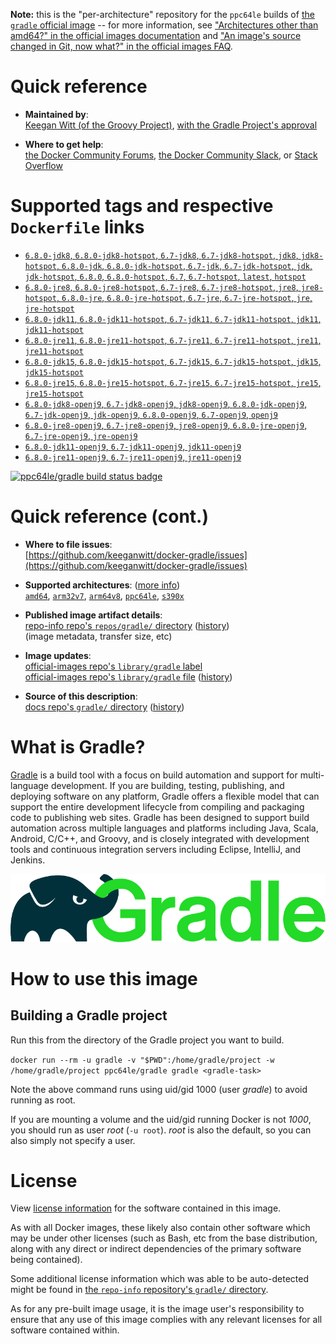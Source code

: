 <!--

********************************************************************************

WARNING:

    DO NOT EDIT "gradle/README.md"

    IT IS AUTO-GENERATED

    (from the other files in "gradle/" combined with a set of templates)

********************************************************************************

-->

**Note:** this is the "per-architecture" repository for the `ppc64le` builds of [the `gradle` official image](https://hub.docker.com/_/gradle) -- for more information, see ["Architectures other than amd64?" in the official images documentation](https://github.com/docker-library/official-images#architectures-other-than-amd64) and ["An image's source changed in Git, now what?" in the official images FAQ](https://github.com/docker-library/faq#an-images-source-changed-in-git-now-what).

# Quick reference

-	**Maintained by**:  
	[Keegan Witt (of the Groovy Project)](https://github.com/keeganwitt/docker-gradle), [with the Gradle Project's approval](https://discuss.gradle.org/t/official-docker-images/21159/8)

-	**Where to get help**:  
	[the Docker Community Forums](https://forums.docker.com/), [the Docker Community Slack](https://dockr.ly/slack), or [Stack Overflow](https://stackoverflow.com/search?tab=newest&q=docker)

# Supported tags and respective `Dockerfile` links

-	[`6.8.0-jdk8`, `6.8.0-jdk8-hotspot`, `6.7-jdk8`, `6.7-jdk8-hotspot`, `jdk8`, `jdk8-hotspot`, `6.8.0-jdk`, `6.8.0-jdk-hotspot`, `6.7-jdk`, `6.7-jdk-hotspot`, `jdk`, `jdk-hotspot`, `6.8.0`, `6.8.0-hotspot`, `6.7`, `6.7-hotspot`, `latest`, `hotspot`](https://github.com/keeganwitt/docker-gradle/blob/c618fa59f4cf872845a6f38bf7cce948fbf8dbc4/hotspot/jdk8/Dockerfile)
-	[`6.8.0-jre8`, `6.8.0-jre8-hotspot`, `6.7-jre8`, `6.7-jre8-hotspot`, `jre8`, `jre8-hotspot`, `6.8.0-jre`, `6.8.0-jre-hotspot`, `6.7-jre`, `6.7-jre-hotspot`, `jre`, `jre-hotspot`](https://github.com/keeganwitt/docker-gradle/blob/c618fa59f4cf872845a6f38bf7cce948fbf8dbc4/hotspot/jre8/Dockerfile)
-	[`6.8.0-jdk11`, `6.8.0-jdk11-hotspot`, `6.7-jdk11`, `6.7-jdk11-hotspot`, `jdk11`, `jdk11-hotspot`](https://github.com/keeganwitt/docker-gradle/blob/c618fa59f4cf872845a6f38bf7cce948fbf8dbc4/hotspot/jdk11/Dockerfile)
-	[`6.8.0-jre11`, `6.8.0-jre11-hotspot`, `6.7-jre11`, `6.7-jre11-hotspot`, `jre11`, `jre11-hotspot`](https://github.com/keeganwitt/docker-gradle/blob/c618fa59f4cf872845a6f38bf7cce948fbf8dbc4/hotspot/jre11/Dockerfile)
-	[`6.8.0-jdk15`, `6.8.0-jdk15-hotspot`, `6.7-jdk15`, `6.7-jdk15-hotspot`, `jdk15`, `jdk15-hotspot`](https://github.com/keeganwitt/docker-gradle/blob/c618fa59f4cf872845a6f38bf7cce948fbf8dbc4/hotspot/jdk15/Dockerfile)
-	[`6.8.0-jre15`, `6.8.0-jre15-hotspot`, `6.7-jre15`, `6.7-jre15-hotspot`, `jre15`, `jre15-hotspot`](https://github.com/keeganwitt/docker-gradle/blob/c618fa59f4cf872845a6f38bf7cce948fbf8dbc4/hotspot/jre15/Dockerfile)
-	[`6.8.0-jdk8-openj9`, `6.7-jdk8-openj9`, `jdk8-openj9`, `6.8.0-jdk-openj9`, `6.7-jdk-openj9`, `jdk-openj9`, `6.8.0-openj9`, `6.7-openj9`, `openj9`](https://github.com/keeganwitt/docker-gradle/blob/c618fa59f4cf872845a6f38bf7cce948fbf8dbc4/openj9/jdk8/Dockerfile)
-	[`6.8.0-jre8-openj9`, `6.7-jre8-openj9`, `jre8-openj9`, `6.8.0-jre-openj9`, `6.7-jre-openj9`, `jre-openj9`](https://github.com/keeganwitt/docker-gradle/blob/c618fa59f4cf872845a6f38bf7cce948fbf8dbc4/openj9/jre8/Dockerfile)
-	[`6.8.0-jdk11-openj9`, `6.7-jdk11-openj9`, `jdk11-openj9`](https://github.com/keeganwitt/docker-gradle/blob/c618fa59f4cf872845a6f38bf7cce948fbf8dbc4/openj9/jdk11/Dockerfile)
-	[`6.8.0-jre11-openj9`, `6.7-jre11-openj9`, `jre11-openj9`](https://github.com/keeganwitt/docker-gradle/blob/c618fa59f4cf872845a6f38bf7cce948fbf8dbc4/openj9/jre11/Dockerfile)

[![ppc64le/gradle build status badge](https://img.shields.io/jenkins/s/https/doi-janky.infosiftr.net/job/multiarch/job/ppc64le/job/gradle.svg?label=ppc64le/gradle%20%20build%20job)](https://doi-janky.infosiftr.net/job/multiarch/job/ppc64le/job/gradle/)

# Quick reference (cont.)

-	**Where to file issues**:  
	[https://github.com/keeganwitt/docker-gradle/issues](https://github.com/keeganwitt/docker-gradle/issues)

-	**Supported architectures**: ([more info](https://github.com/docker-library/official-images#architectures-other-than-amd64))  
	[`amd64`](https://hub.docker.com/r/amd64/gradle/), [`arm32v7`](https://hub.docker.com/r/arm32v7/gradle/), [`arm64v8`](https://hub.docker.com/r/arm64v8/gradle/), [`ppc64le`](https://hub.docker.com/r/ppc64le/gradle/), [`s390x`](https://hub.docker.com/r/s390x/gradle/)

-	**Published image artifact details**:  
	[repo-info repo's `repos/gradle/` directory](https://github.com/docker-library/repo-info/blob/master/repos/gradle) ([history](https://github.com/docker-library/repo-info/commits/master/repos/gradle))  
	(image metadata, transfer size, etc)

-	**Image updates**:  
	[official-images repo's `library/gradle` label](https://github.com/docker-library/official-images/issues?q=label%3Alibrary%2Fgradle)  
	[official-images repo's `library/gradle` file](https://github.com/docker-library/official-images/blob/master/library/gradle) ([history](https://github.com/docker-library/official-images/commits/master/library/gradle))

-	**Source of this description**:  
	[docs repo's `gradle/` directory](https://github.com/docker-library/docs/tree/master/gradle) ([history](https://github.com/docker-library/docs/commits/master/gradle))

# What is Gradle?

[Gradle](https://gradle.org/) is a build tool with a focus on build automation and support for multi-language development. If you are building, testing, publishing, and deploying software on any platform, Gradle offers a flexible model that can support the entire development lifecycle from compiling and packaging code to publishing web sites. Gradle has been designed to support build automation across multiple languages and platforms including Java, Scala, Android, C/C++, and Groovy, and is closely integrated with development tools and continuous integration servers including Eclipse, IntelliJ, and Jenkins.

![logo](https://raw.githubusercontent.com/docker-library/docs/c3d3ca6beed000f9ba6eabc98f3399158f520256/gradle/logo.png)

# How to use this image

## Building a Gradle project

Run this from the directory of the Gradle project you want to build.

`docker run --rm -u gradle -v "$PWD":/home/gradle/project -w /home/gradle/project ppc64le/gradle gradle <gradle-task>`

Note the above command runs using uid/gid 1000 (user *gradle*) to avoid running as root.

If you are mounting a volume and the uid/gid running Docker is not *1000*, you should run as user *root* (`-u root`). *root* is also the default, so you can also simply not specify a user.

# License

View [license information](https://gradle.org/license/) for the software contained in this image.

As with all Docker images, these likely also contain other software which may be under other licenses (such as Bash, etc from the base distribution, along with any direct or indirect dependencies of the primary software being contained).

Some additional license information which was able to be auto-detected might be found in [the `repo-info` repository's `gradle/` directory](https://github.com/docker-library/repo-info/tree/master/repos/gradle).

As for any pre-built image usage, it is the image user's responsibility to ensure that any use of this image complies with any relevant licenses for all software contained within.
